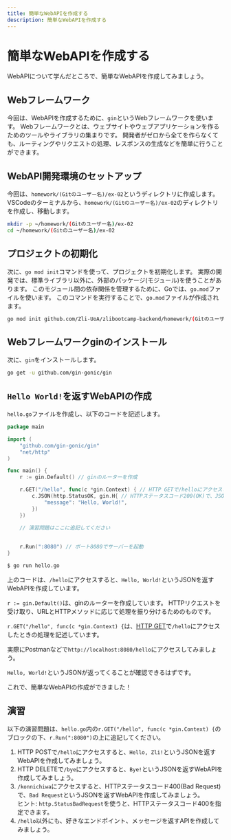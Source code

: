 ```yaml
---
title: 簡単なWebAPIを作成する
description: 簡単なWebAPIを作成する
---
```


# 簡単なWebAPIを作成する
WebAPIについて学んだところで、簡単なWebAPIを作成してみましょう。

## Webフレームワーク
今回は、WebAPIを作成するために、`gin`というWebフレームワークを使います。
Webフレームワークとは、ウェブサイトやウェブアプリケーションを作るためのツールやライブラリの集まりです。
開発者がゼロから全てを作らなくても、ルーティングやリクエストの処理、レスポンスの生成などを簡単に行うことができます。

## WebAPI開発環境のセットアップ
今回は、`homework/(Gitのユーザー名)/ex-02`というディレクトリに作成します。
VSCodeのターミナルから、`homework/(Gitのユーザー名)/ex-02`のディレクトリを作成し、移動します。

```bash
mkdir -p ~/homework/(Gitのユーザー名)/ex-02
cd ~/homework/(Gitのユーザー名)/ex-02
```

## プロジェクトの初期化
次に、`go mod init`コマンドを使って、プロジェクトを初期化します。
実際の開発では、標準ライブラリ以外に、外部のパッケージ(モジュール)を使うことがあります。
このモジュール間の依存関係を管理するために、Goでは、`go.mod`ファイルを使います。
このコマンドを実行することで、`go.mod`ファイルが作成されます。

```bash
go mod init github.com/Zli-UoA/zlibootcamp-backend/homework/(Gitのユーザー名)/ex-02
```

## Webフレームワークginのインストール
次に、`gin`をインストールします。

```bash
go get -u github.com/gin-gonic/gin
```

## `Hello World!`を返すWebAPIの作成
`hello.go`ファイルを作成し、以下のコードを記述します。

```go
package main

import (
    "github.com/gin-gonic/gin"
    "net/http"
)

func main() {
    r := gin.Default() // ginのルーターを作成

    r.GET("/hello", func(c *gin.Context) { // HTTP GETで/helloにアクセスしたときの処理
        c.JSON(http.StatusOK, gin.H{ // HTTPステータスコード200(OK)で、JSONを返す
            "message": "Hello, World!",
        })
    })

    // 演習問題はここに追記してください
    
    
    r.Run(":8080") // ポート8080でサーバーを起動
}
```
```Bash
$ go run hello.go
```
上のコードは、`/hello`にアクセスすると、`Hello, World!`というJSONを返すWebAPIを作成しています。

`r := gin.Default()`は、ginのルーターを作成しています。
HTTPリクエストを受け取り、URLとHTTPメソッドに応じて処理を振り分けるためのものです。

`r.GET("/hello", func(c *gin.Context) {`は、[HTTP GET](lec01/01-web/#httpメソッド)で`/hello`にアクセスしたときの処理を記述しています。

実際にPostmanなどで`http://localhost:8080/hello`にアクセスしてみましょう。

`Hello, World!`というJSONが返ってくることが確認できるはずです。

これで、簡単なWebAPIの作成ができました！

## 演習
以下の演習問題は、`hello.go`内の`r.GET("/hello", func(c *gin.Context) {`のブロックの下、`r.Run(":8080")`の上に追記してください。
1. HTTP POSTで`/hello`にアクセスすると、`Hello, Zli!`というJSONを返すWebAPIを作成してみましょう。
1. HTTP DELETEで`/bye`にアクセスすると、`Bye!`というJSONを返すWebAPIを作成してみましょう。
1. `/konnichiwa`にアクセスすると、HTTPステータスコード400(Bad Request)で、`Bad Request`というJSONを返すWebAPIを作成してみましょう。  
   ヒント: `http.StatusBadRequest`を使うと、HTTPステータスコード400を指定できます。
1. `/hello`以外にも、好きなエンドポイント、メッセージを返すAPIを作成してみましょう。
